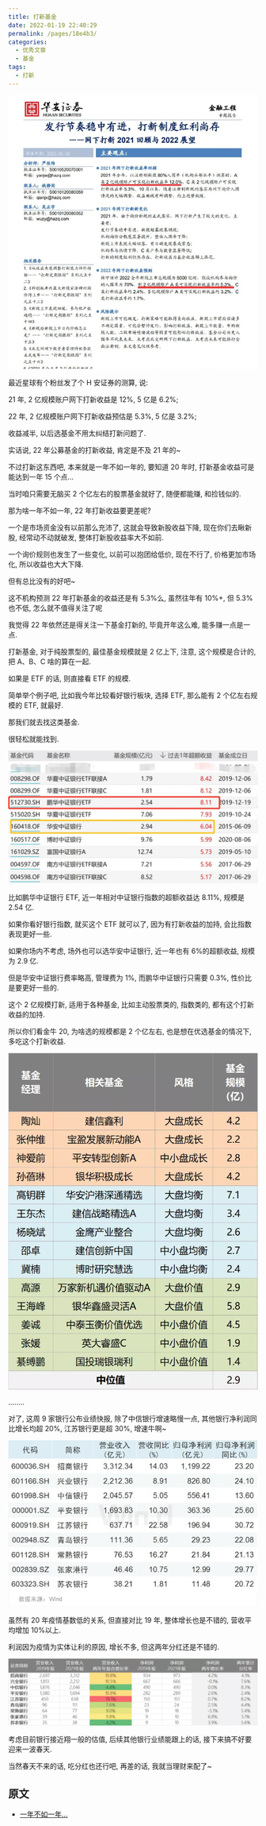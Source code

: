 ```yaml
---
title: 打新基金
date: 2022-01-19 22:40:29
permalink: /pages/18e4b3/
categories:
  - 优秀文章
  - 基金
tags:
  - 打新
---
```


![](../../.vuepress/public/img/article/225.jpg)

最近星球有个粉丝发了个 H 安证券的测算, 说:

21 年, 2 亿规模账户网下打新收益是 12%, 5 亿是 6.2%;

22 年, 2 亿规模账户网下打新收益预估是 5.3%, 5 亿是 3.2%;

收益减半, 以后选基金不用太纠结打新问题了.

实话说, 22 年公募基金的打新收益, 肯定是不及 21 年的~

不过打新这东西吧, 本来就是一年不如一年的, 要知道 20 年时, 打新基金收益可是能达到一年 15 个点…

当时咱只需要无脑买 2 个亿左右的股票基金就好了, 随便都能赚, 和捡钱似的.

那为啥一年不如一年, 22 年打新收益要更差呢?

一个是市场资金没有以前那么充沛了, 这就会导致新股收益下降, 现在你们去瞅新股, 经常动不动就破发, 整体打新股收益率大不如前.

一个询价规则也发生了一些变化, 以前可以抱团给低价, 现在不行了, 价格更加市场化, 所以收益也大大下降.

但有总比没有的好吧~

这不机构预测 22 年打新基金的收益还是有 5.3%么, 虽然往年有 10%+, 但 5.3%也不低, 怎么就不值得关注了呢

我觉得 22 年依然还是得关注一下基金打新的, 毕竟开年这么难, 能多赚一点是一点.

打新基金, 对于纯股票型的, 最佳基金规模就是 2 亿上下, 注意, 这个规模是合计的, 把 A、B、C 啥的算在一起.

如果是 ETF 的话, 则直接看 ETF 的规模.

简单举个例子吧, 比如我今年比较看好银行板块, 选择 ETF, 那么能有 2 个亿左右规模的 ETF, 就最好.

那我们就去找这类基金.

很轻松就能找到.

![](../../.vuepress/public/img/article/226.jpg)

比如鹏华中证银行 ETF, 近一年相对中证银行指数的超额收益达 8.11%, 规模是 2.54 亿.

如果你看好银行指数, 就买这个 ETF 就可以了, 因为有打新收益的加持, 会比指数表现更好一些.

如果你场内不考虑, 场外也可以选华安中证银行, 近一年也有 6%的超额收益, 规模为 2.9 亿.

但是华安中证银行费率略高, 管理费为 1%, 而鹏华中证银行只需要 0.3%, 性价比是要更好一些的.

这个 2 亿规模打新, 适用于各种基金, 比如主动股票类的, 指数类的, 都有这个打新收益的加持.

所以你们看金牛 20, 为啥选的规模都是 2 个亿左右, 也是想在优选基金的情况下, 多吃这个打新收益.

![](../../.vuepress/public/img/article/227.jpg)

........

对了, 这周 9 家银行公布业绩快报, 除了中信银行增速略慢一点, 其他银行净利润同比增长均超 20%, 江苏银行更是超 30%, 增速牛啊~

![](../../.vuepress/public/img/article/228.jpg)

虽然有 20 年疫情基数低的关系, 但直接对比 19 年, 整体增长也是不错的, 营收平均增加 10%以上.

利润因为疫情为实体让利的原因, 增长不多, 但这两年分红还是不错的.

![](../../.vuepress/public/img/article/229.jpg)

考虑目前银行接近翔一般的估值, 后续其他银行业绩能跟上的话, 接下来搞不好要迎来一波春天.

当然春天不来的话, 吃分红也还行吧, 再差的话, 我就当理财来配了~

## 原文

- [一年不如一年…](https://mp.weixin.qq.com/s/gnip8egvJmElNTB2uDBuVw)
